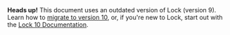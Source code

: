 <div class="alert alert-info">
  <strong>Heads up!</strong> This document uses an outdated version of Lock (version 9). Learn how to <a href="/libraries/lock/v10/migration-guide">migrate to version 10</a>, or, if you're new to Lock, start out with the <a href="/libraries/lock/v10">Lock 10 Documentation</a>.
</div>
